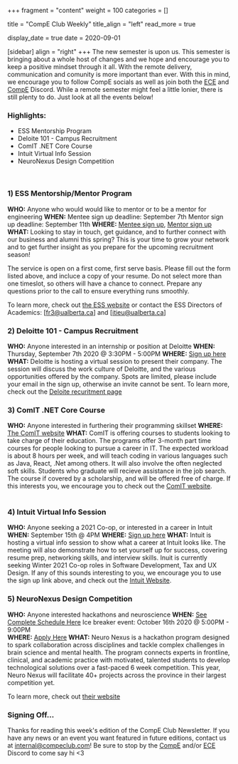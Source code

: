 +++
fragment = "content"
weight = 100
categories = []

title = "CompE Club Weekly"
title_align = "left"
read_more = true

display_date = true
date = 2020-09-01

[sidebar]
  align = "right"
+++
The new semester is upon us. This semester is bringing about a whole host of changes and we hope and encourage you to keep a positive mindset through it all.
With the remote delivery, communication and comunity is more important than ever. With this in mind, we encourage you to follow CompE socials as well as join both the [ECE](https://discord.gg/RARjWMy) and [CompE](https://discord.gg/fdetzeb) Discord. While a remote semester might feel a little lonier, there is still plenty to do. Just look at all the events below!
<br/>

### Highlights:
* ESS Mentorship Program
* Deloite 101 - Campus Recruitment
* ComIT .NET Core Course
* Intuit Virtual Info Session
* NeuroNexus Design Competition
<br/>


### 1) ESS Mentorship/Mentor Program

**WHO:** Anyone who would would like to mentor or to be a mentor for engineering
**WHEN:**  Mentee sign up deadline: September 7th
           Mentor sign up deadline: September 11th
**WHERE:** [Mentee sign up](https://docs.google.com/forms/d/e/1FAIpQLSdx-vBiB_Dpnm-sh0H2_UhOJ8J9XkFjGY9GlTRG_iT5xkz0zg/viewform), [Mentor sign up](https://forms.gle/zQdvzqd2oh6XftWy9)
**WHAT:**  Looking to stay in touch, get guidance, and to further connect with
our business and alumni this spring? This is your time to grow your network and to get further insight as you prepare for the upcoming recruitment season!

The service is open on a first come, first serve basis. Please fill out the form listed above, and incluce a copy of your resume. Do not select more than one timeslot, so others will have a chance to connect. Prepare any questions prior to the call to ensure everything runs smoothly.

To learn more, check out [the ESS website](https://www.essualberta.ca/mentorship) or contact the ESS Directors of Academics: [fr3@ualberta.ca] and [itieu@ualberta.ca]
<br/>


### 2) Deloitte 101 - Campus Recruitment

**WHO:** Anyone interested in an internship or position at Deloitte
**WHEN:** Thursday, September 7th 2020 @ 3:30PM - 5:00PM
**WHERE:** [Sign up here](https://deloittecanada.ca1.qualtrics.com/jfe/form/SV_1BTSrK4xOHBGmRD)
**WHAT:** Deloitte is hosting a virtual session to present their company. The session will discuss the work culture of Deloitte, and the various opportunities offered by the company. Spots are limited, please include your email in the sign up, otherwise an invite cannot be sent. To learn more, check out the [Deloite recuritment page](https://www2.deloitte.com/ca/en/pages/careers/articles/recruitment-process.html?icid=top_recruitment-process)
<br/>


### 3) ComIT .NET Core Course 

**WHO:** Anyone interested in furthering their programming skillset 
**WHERE:** [The ComIT website](http://www.comit.org/students)
**WHAT:** ComIT is offering courses to students looking to take charge of their education. The programs offer 3-month part time courses for people looking to pursue a career in IT. The expected workload is about 8 hours per week, and will teach coding in various languages such as Java, React, .Net among others. It will also involve the often neglected soft skills. Students who graduate will recieve assistance in the job search. The course if covered by a scholarship, and will be offered free of charge. If this interests you, we encourage you to check out the [ComIT website](https://www.comit.org/).  
<br/>

### 4) Intuit Virtual Info Session

**WHO:** Anyone seeking a 2021 Co-op, or interested in a career in Intuit
**WHEN:**  September 15th @ 4PM
**WHERE:** [Sign up here](https://docs.google.com/forms/d/e/1FAIpQLSeKN4pHS00tFSQWp4OijZ9WhWfQ8455FKW2tj7WgnpoJ6xEuQ/viewform)
**WHAT:**  Intuit is hosting a virtual info session to show what a career at Intuit looks like. The meeting will also demonstrate how to set yourself up for success, covering resume prep, networking skills, and interview skills. Inuit is currently seeking Winter 2021 Co-op roles in Software Development, Tax and UX Design. If any of this sounds interesting to you, we encourage you to use the sign up link above, and check out the [Intuit Website](https://www.intuit.com/ca/careers/). 
<br/>


### 5) NeuroNexus Design Competition

**WHO:** Anyone interested hackathons and neuroscience
**WHEN:** [See Complete Schedule Here](https://neuro-nexus.ca/events)
          Ice breaker event: October 16th 2020 @ 5:00PM - 9:00PM  
**WHERE:** [Apply Here](https://neuro-nexus.ca/apply-as-an-innovator)
**WHAT:**  Neuro Nexus is a hackathon program designed to spark collaboration across disciplines and tackle
complex challenges in brain science and mental health. The program connects experts in frontline,
clinical, and academic practice with motivated, talented students to develop technological solutions
over a fast-paced 6 week competition. This year, Neuro Nexus will facilitate 40+ projects across the
province in their largest competition yet.

To learn more, check out [their website](https://www.neuro-nexus.ca/)
<br/>


### Signing Off...
Thanks for reading this week's edition of the CompE Club Newsletter.  If you have any news or an event you want featured in future editions, contact us at <internal@compeclub.com>! Be sure to stop by the [CompE](https://discord.gg/AzVYTw) and/or [ECE](https://discord.gg/RD6ff2) Discord to come say hi <3
